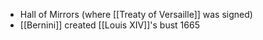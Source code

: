 - Hall of Mirrors (where [[Treaty of Versaille]] was signed)
- [[Bernini]] created [[Louis XIV]]'s bust 1665